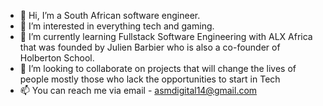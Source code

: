- 👋 Hi, I’m a South African software engineer.
- 👀 I’m interested in everything tech and gaming. 
- 🌱 I’m currently learning Fullstack Software Engineering with ALX Africa that was founded by Julien Barbier who is also a co-founder of Holberton School.
- 💞️ I’m looking to collaborate on projects that will change the lives of people mostly those who lack the opportunities to start in Tech
- 📫 You can reach me via email - asmdigital14@gmail.com

<!---
TheCodingPantsula/TheCodingPantsula is a ✨ special ✨ repository because its `README.md` (this file) appears on your GitHub profile.
You can click the Preview link to take a look at your changes.
--->
